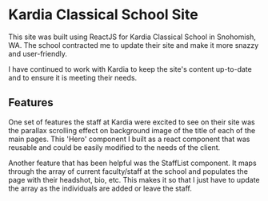 # Kardia Classical School Site
This site was built using ReactJS for Kardia Classical School in Snohomish, WA. The school contracted me to update their site and make it more snazzy and user-friendly. 

I have continued to work with Kardia to keep the site's content up-to-date and to ensure it is meeting their needs.

## Features
One set of features the staff at Kardia were excited to see on their site was the parallax scrolling effect on background image of the title of each of the main pages. This 'Hero' component I built as a react component that was reusable and could be easily modified to the needs of the client.

Another feature that has been helpful was the StaffList component. It maps through the array of current faculty/staff at the school and populates the page with their headshot, bio, etc. This makes it so that I just have to update the array as the individuals are added or leave the staff.